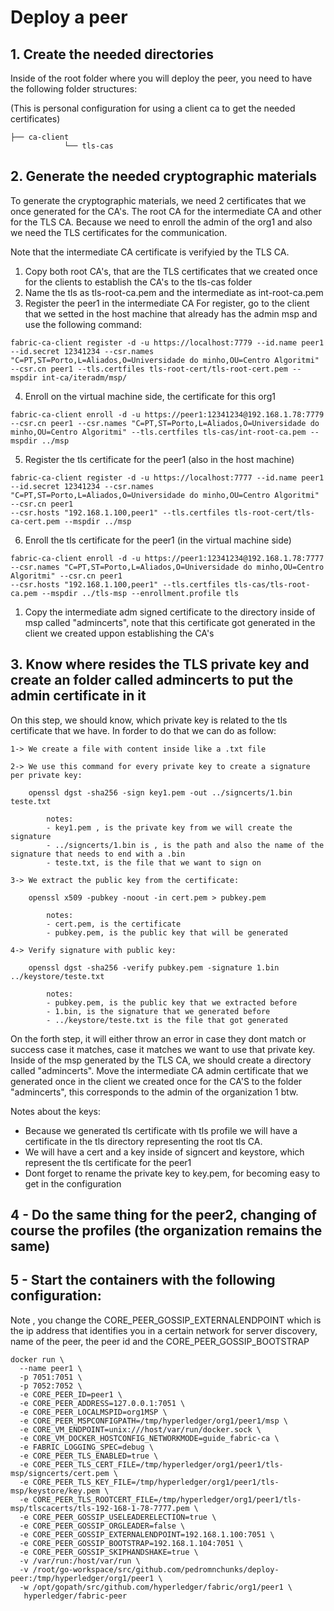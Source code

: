 # Deploy a peer
## 1. Create the needed directories
Inside of the root folder where you will deploy the peer, you need to have the following folder structures: 

(This is personal configuration for using a client ca to get the needed certificates)
```
├── ca-client
            └── tls-cas
```

## 2. Generate the needed cryptographic materials
To generate the cryptographic materials, we need 2 certificates that we once generated for the CA's. The root CA for the intermediate CA and other for the TLS CA. Because we need to enroll the admin of the org1 and also we need the TLS certificates for the communication.

Note that the intermediate CA certificate is verifyied by the TLS CA.

1. Copy both root CA's, that are the TLS certificates that we created once for the clients to establish the CA's to the tls-cas folder
2. Name the tls as tls-root-ca.pem and the intermediate as int-root-ca.pem
3. Register the peer1 in the intermediate CA
For register, go to the client that we setted in the host machine that already has the admin msp and use the following command:
```
fabric-ca-client register -d -u https://localhost:7779 --id.name peer1 --id.secret 12341234 --csr.names "C=PT,ST=Porto,L=Aliados,O=Universidade do minho,OU=Centro Algoritmi" --csr.cn peer1 --tls.certfiles tls-root-cert/tls-root-cert.pem --mspdir int-ca/iteradm/msp/
``` 
4. Enroll on the virtual machine side, the certificate for this org1
```
fabric-ca-client enroll -d -u https://peer1:12341234@192.168.1.78:7779 --csr.cn peer1 --csr.names "C=PT,ST=Porto,L=Aliados,O=Universidade do minho,OU=Centro Algoritmi" --tls.certfiles tls-cas/int-root-ca.pem --mspdir ../msp
```
5. Register the tls certificate for the peer1 (also in the host machine)
```
fabric-ca-client register -d -u https://localhost:7777 --id.name peer1 --id.secret 12341234 --csr.names "C=PT,ST=Porto,L=Aliados,O=Universidade do minho,OU=Centro Algoritmi" --csr.cn peer1
--csr.hosts "192.168.1.100,peer1" --tls.certfiles tls-root-cert/tls-ca-cert.pem --mspdir ../msp
```
6. Enroll the tls certificate for the peer1 (in the virtual machine side)
```
fabric-ca-client enroll -d -u https://peer1:12341234@192.168.1.78:7777 --csr.names "C=PT,ST=Porto,L=Aliados,O=Universidade do minho,OU=Centro Algoritmi" --csr.cn peer1
--csr.hosts "192.168.1.100,peer1" --tls.certfiles tls-cas/tls-root-ca.pem --mspdir ../tls-msp --enrollment.profile tls
```
1. Copy the intermediate adm signed certificate to the directory inside of msp called "admincerts", note that this certificate got generated in the client we created uppon establishing the CA's

## 3. Know where resides the TLS private key and create an folder called admincerts to put the admin certificate in it
On this step, we should know, which private key is related to the tls certificate that we have. In forder to do that we can do as follow:
```
1-> We create a file with content inside like a .txt file

2-> We use this command for every private key to create a signature per private key:

    openssl dgst -sha256 -sign key1.pem -out ../signcerts/1.bin teste.txt
        
        notes:
        - key1.pem , is the private key from we will create the signature
        - ../signcerts/1.bin is , is the path and also the name of the signature that needs to end with a .bin
        - teste.txt, is the file that we want to sign on

3-> We extract the public key from the certificate:
    
    openssl x509 -pubkey -noout -in cert.pem > pubkey.pem

        notes:
        - cert.pem, is the certificate
        - pubkey.pem, is the public key that will be generated

4-> Verify signature with public key:

    openssl dgst -sha256 -verify pubkey.pem -signature 1.bin ../keystore/teste.txt

        notes:
        - pubkey.pem, is the public key that we extracted before
        - 1.bin, is the signature that we generated before
        - ../keystore/teste.txt is the file that got generated
```

On the forth step, it will either throw an error in case they dont match or success case it matches, case it matches we want to use that private key.
Inside of the msp generated by the TLS CA, we should create a directory called "admincerts". Move the intermediate CA admin certificate that we generated once in the client we created once for the CA'S to the folder "admincerts", this corresponds to the admin of the organization 1 btw.

Notes about the keys:
- Because we generated tls certificate with tls profile we will have a certificate in the tls directory representing the root tls CA.
- We will have a cert and a key inside of signcert and keystore, which represent the tls certificate for the peer1
- Dont forget to rename the private key to key.pem, for becoming easy to get in the configuration

## 4 - Do the same thing for the peer2, changing of course the profiles (the organization remains the same)
## 5 - Start the containers with the following configuration:
Note , you change the CORE_PEER_GOSSIP_EXTERNALENDPOINT which is the ip address that identifies you in a certain network for server discovery, name of the peer, the peer id and the CORE_PEER_GOSSIP_BOOTSTRAP
```
docker run \
  --name peer1 \
  -p 7051:7051 \
  -p 7052:7052 \
  -e CORE_PEER_ID=peer1 \
  -e CORE_PEER_ADDRESS=127.0.0.1:7051 \
  -e CORE_PEER_LOCALMSPID=org1MSP \
  -e CORE_PEER_MSPCONFIGPATH=/tmp/hyperledger/org1/peer1/msp \
  -e CORE_VM_ENDPOINT=unix:///host/var/run/docker.sock \
  -e CORE_VM_DOCKER_HOSTCONFIG_NETWORKMODE=guide_fabric-ca \
  -e FABRIC_LOGGING_SPEC=debug \
  -e CORE_PEER_TLS_ENABLED=true \
  -e CORE_PEER_TLS_CERT_FILE=/tmp/hyperledger/org1/peer1/tls-msp/signcerts/cert.pem \
  -e CORE_PEER_TLS_KEY_FILE=/tmp/hyperledger/org1/peer1/tls-msp/keystore/key.pem \
  -e CORE_PEER_TLS_ROOTCERT_FILE=/tmp/hyperledger/org1/peer1/tls-msp/tlscacerts/tls-192-168-1-78-7777.pem \
  -e CORE_PEER_GOSSIP_USELEADERELECTION=true \
  -e CORE_PEER_GOSSIP_ORGLEADER=false \
  -e CORE_PEER_GOSSIP_EXTERNALENDPOINT=192.168.1.100:7051 \
  -e CORE_PEER_GOSSIP_BOOTSTRAP=192.168.1.104:7051 \
  -e CORE_PEER_GOSSIP_SKIPHANDSHAKE=true \
  -v /var/run:/host/var/run \
  -v /root/go-workspace/src/github.com/pedromnchunks/deploy-peer:/tmp/hyperledger/org1/peer1 \
  -w /opt/gopath/src/github.com/hyperledger/fabric/org1/peer1 \
   hyperledger/fabric-peer
```
 